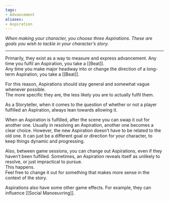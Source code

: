 ```yaml
---
tags:
- Advancement
aliases:
- Aspiration
---
```


_When making your character, you choose three Aspirations. These are goals you wish to tackle in your character’s story._

---

Primarily, they exist as a way to measure and express advancement. Any time you fulfil an Aspiration, you take a [[Beat]].\
Any time you make major headway into or change the direction of a long-term Aspiration, you take a [[Beat]].

For this reason, Aspirations should stay general and somewhat vague whenever possible.\
The more specific they are, the less likely you are to actually fulfil them.

As a Storyteller, when it comes to the question of whether or not a player fulfilled an Aspiration, always lean towards allowing it.

When an Aspiration is fulfilled, after the scene you can swap it out for another one. Usually in resolving an Aspiration, another one becomes a clear choice. However, the new Aspiration doesn’t have to be related to the old one. It can just be a different goal or direction for your character, to keep things dynamic and progressing.

Also, between game sessions, you can change out Aspirations, even if they haven’t been fulfilled. Sometimes, an Aspiration reveals itself as unlikely to resolve, or just impractical to pursue.\
This happens.\
Feel free to change it out for something that makes more sense in the context of the story.

Aspirations also have some other game effects. For example, they can influence [[Social Manoeuvring]].
